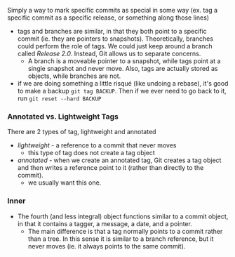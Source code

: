 
Simply a way to mark specific commits as special in some way (ex. tag a specific commit as a specific release, or something along those lines)
- tags and branches are similar, in that they both point to a specific commit (ie. they are pointers to snapshots). Theoretically, branches could perform the role of tags. We could just keep around a branch called *Release 2.0*. Instead, Git allows us to separate concerns.
    - A branch is a moveable pointer to a snapshot, while tags point at a single snapshot and never move. Also, tags are actually stored as objects, while branches are not.
- if we are doing something a little risqué (like undoing a rebase), it's good to make a backup `git tag BACKUP`. Then if we ever need to go back to it, run `git reset --hard BACKUP`

### Annotated vs. Lightweight Tags
There are 2 types of tag, lightweight and annotated
- *lightweight* - a reference to a commit that never moves
	- this type of tag does not create a tag object
- *annotated* - when we create an annotated tag, Git creates a tag object and then writes a reference point to it (rather than directly to the commit).
	- we usually want this one.

### Inner
- The fourth (and less integral) object functions similar to a commit object, in that it contains a tagger, a message, a date, and a pointer.
	- The main difference is that a tag normally points to a commit rather than a tree. In this sense it is similar to a branch reference, but it never moves (ie. it always points to the same commit).